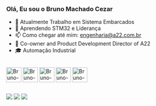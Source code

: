 ### Olá, Eu sou o Bruno Machado Cezar

- 🔭 Atualmente Trabalho em Sistema Embarcados 
- 🌱 Aprendendo STM32 e Liderança 
- 📫 Como chegar até mim: engenharia@a22.com.br 
- 🧠 Co-owner and Product Development Director of A22
- 🎓 Automação Industrial

<div style="display: inline_block"><br>
  <img align="center" alt="Bruno-Dev" height="40" width="40" src="https://cdn.jsdelivr.net/gh/devicons/devicon/icons/devicon/devicon-original.svg" />
  <img align="center" alt="Bruno-Cpp" height="40" width="40" src="https://cdn.jsdelivr.net/gh/devicons/devicon/icons/cplusplus/cplusplus-original.svg" />
  <img align="center" alt="Bruno-C" height="40" width="40" src="https://cdn.jsdelivr.net/gh/devicons/devicon/icons/c/c-original.svg" />
  <img align="center" alt="Bruno-Emb" height="40" width="40" src="https://cdn.jsdelivr.net/gh/devicons/devicon/icons/embeddedc/embeddedc-original.svg" />
  <img align="center" alt="Bruno-Trello" height="40" width="40" src="https://cdn.jsdelivr.net/gh/devicons/devicon/icons/trello/trello-plain.svg" />
</div>

##
 
<div> 
  <a href="https://instagram.com/brunomachadocezar" target="_blank"><img src="https://img.shields.io/badge/-Instagram-%23E4405F?style=for-the-badge&logo=instagram&logoColor=white" target="_blank"></a>
  <a href = "mailto:engenharia@a22.com.br"><img src="https://img.shields.io/badge/-Gmail-%23333?style=for-the-badge&logo=gmail&logoColor=white" target="_blank"></a>
  <a href="https://www.linkedin.com/in/brunomachadocezar/" target="_blank"><img src="https://img.shields.io/badge/-LinkedIn-%230077B5?style=for-the-badge&logo=linkedin&logoColor=white" target="_blank"></a> 
  
</div>
